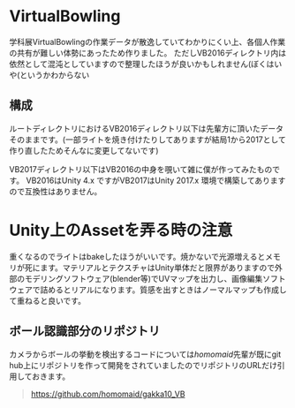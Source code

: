 # VirtualBowling
学科展VirtualBowlingの作業データが散逸していてわかりにくい上、各個人作業の共有が難しい体勢にあったため作りました。
ただしVB2016ディレクトリ内は依然として混沌としていますので整理したほうが良いかもしれません(ぼくはいや(というかわからない

## 構成
ルートディレクトリにおけるVB2016ディレクトリ以下は先輩方に頂いたデータそのままです。(一部ライトを焼き付けたりしてありますが結局1から2017として作り直したためそんなに変更してないです)

VB2017ディレクトリ以下はVB2016の中身を覗いて雑に僕が作ってみたものです。
VB2016はUnity 4.x ですがVB2017はUnity 2017.x 環境で構築してありますので互換性はありません。

# Unity上のAssetを弄る時の注意
重くなるのでライトはbakeしたほうがいいです。焼かないで光源増えるとメモリが死にます。マテリアルとテクスチャはUnity単体だと限界がありますので外部のモデリングソフトウェア(blender等)でUVマップを出力し、画像編集ソフトウェアで詰めるとリアルになります。質感を出すときはノーマルマップも作成して重ねると良いです。

## ボール認識部分のリポジトリ
カメラからボールの挙動を検出するコードについては*homomaid*先輩が既にgit hub上にリポジトリを作って開発をされていましたのでリポジトリのURLだけ引用しておきます。

> https://github.com/homomaid/gakka10_VB
